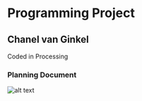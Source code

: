 # Programming Project
## Chanel van Ginkel

Coded in Processing

### Planning Document

![alt text](https://chanelvanginkel.github.io/Coloring-Book/PlaningDoc.png)

